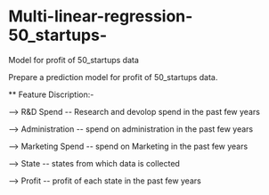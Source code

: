 # Multi-linear-regression-50_startups-
Model for profit of 50_startups data


Prepare a prediction model for profit of 50_startups data.

** Feature Discription:-

--> R&D Spend -- Research and devolop spend in the past few years

--> Administration -- spend on administration in the past few years

--> Marketing Spend -- spend on Marketing in the past few years

--> State -- states from which data is collected

--> Profit  -- profit of each state in the past few years
